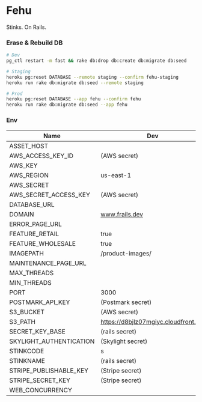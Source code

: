 # Fehu

Stinks. On Rails.

### Erase & Rebuild DB
```bash
# Dev
pg_ctl restart -m fast && rake db:drop db:create db:migrate db:seed

# Staging
heroku pg:reset DATABASE --remote staging --confirm fehu-staging
heroku run rake db:migrate db:seed --remote staging

# Prod
heroku pg:reset DATABASE --app fehu --confirm fehu
heroku run rake db:migrate db:seed --app fehu
```

### Env
Name | Dev | Staging | Prod
-----|-----|---------|-----
ASSET_HOST               |                                        |  https://d1u99obtriaki8.cloudfront.net                               |  https://d2z3gzdp2lgn3a.cloudfront.net
AWS_ACCESS_KEY_ID        |  (AWS secret)                          |  (AWS secret)                                                        |  (AWS secret)
AWS_KEY                  |                                        |  (AWS Secret)                                                        |
AWS_REGION               |  us-east-1                             |  us-west-2                                                           |
AWS_SECRET               |                                        |  (AWS Secret)                                                        |
AWS_SECRET_ACCESS_KEY    |  (AWS secret)                          |  (AWS secret)                                                        |  (AWS secret)
DATABASE_URL             |                                        |  (Heroku Postgres secret)                                            |  (Heroku Postgres secret)
DOMAIN                   |  www.frails.dev                        |  https://fehu-staging.herokuapp.com                                  |  www.fehuleather.com
ERROR_PAGE_URL           |                                        |  https://d8bjlz07mgiyc.cloudfront.net/rails/static/error.html        |  https://d8bjlz07mgiyc.cloudfront.net/rails/static/error.html
FEATURE_RETAIL           |  true                                  |  false                                                               |  false
FEATURE_WHOLESALE        |  true                                  |  false                                                               |  false
IMAGEPATH                |  /product-images/                      |  https://d8bjlz07mgiyc.cloudfront.net/rails/products/                |  https://d8bjlz07mgiyc.cloudfront.net/rails/products/
MAINTENANCE_PAGE_URL     |                                        |  https://d8bjlz07mgiyc.cloudfront.net/rails/static/maintenance.html  |  https://d8bjlz07mgiyc.cloudfront.net/rails/static/maintenance.html
MAX_THREADS              |                                        |  1                                                                   |  1
MIN_THREADS              |                                        |  1                                                                   |  1
PORT                     |  3000                                  |  3000                                                                |  3000
POSTMARK_API_KEY         |  (Postmark secret)                     |  (Postmark secret)                                                   |  (Postmark secret)
S3_BUCKET                |  (AWS secret)                          |  (AWS secret)                                                        |  (AWS secret)
S3_PATH                  |  https://d8bjlz07mgiyc.cloudfront.net  |  https://d8bjlz07mgiyc.cloudfront.net                                |  https://d8bjlz07mgiyc.cloudfront.net
SECRET_KEY_BASE          |  (rails secret)                        |  (rails secret)                                                      |  (rails secret)
SKYLIGHT_AUTHENTICATION  |  (Skylight secret)                     |  (Skylight secret)                                                   |  (Skylight secret)
STINKCODE                |  s                                     |  (rails secret)                                                      |  (rails secret)
STINKNAME                |  (rails secret)                        |  (rails secret)                                                      |  (rails secret)
STRIPE_PUBLISHABLE_KEY   |  (Stripe secret)                       |  (Stripe secret)                                                     |  (Stripe secret)
STRIPE_SECRET_KEY        |  (Stripe secret)                       |  (Stripe secret)                                                     |  (Stripe secret)
WEB_CONCURRENCY          |                                        |  3                                                                   |  3
